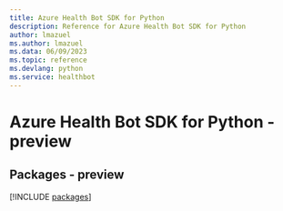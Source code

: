 ```yaml
---
title: Azure Health Bot SDK for Python
description: Reference for Azure Health Bot SDK for Python
author: lmazuel
ms.author: lmazuel
ms.data: 06/09/2023
ms.topic: reference
ms.devlang: python
ms.service: healthbot
---
```

# Azure Health Bot SDK for Python - preview
## Packages - preview
[!INCLUDE [packages](health-bot-index.md)]
